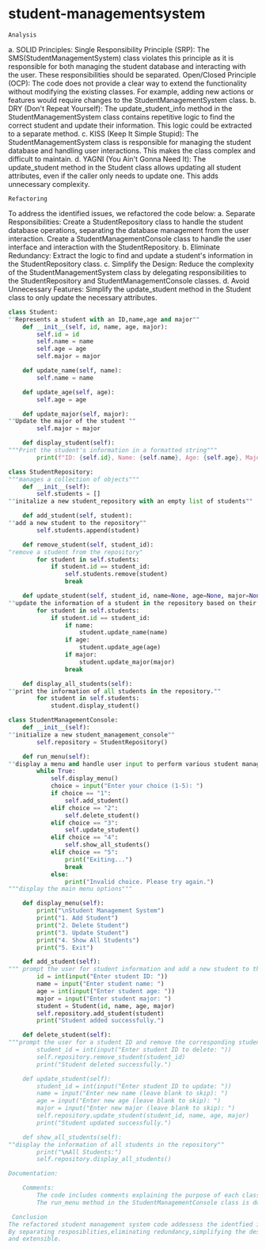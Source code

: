 
# student-managementsystem

    Analysis
a. SOLID Principles:
    Single Responsibility Principle (SRP): The SMS(StudentManagementSystem) class violates this principle as it is responsible for both managing the student database and interacting with the user. These responsibilities should be separated.
    Open/Closed Principle (OCP): The code does not provide a clear way to extend the functionality without modifying the existing classes. For example, adding new actions or features would require changes to the StudentManagementSystem class.
b. DRY (Don't Repeat Yourself):
    The update_student_info method in the StudentManagementSystem class contains repetitive logic to find the correct student and update their information. This logic could be extracted to a separate method.
c. KISS (Keep It Simple Stupid):
    The StudentManagementSystem class is responsible for managing the student database and handling user interactions. This makes the class complex and difficult to maintain.
d. YAGNI (You Ain't Gonna Need It):
    The update_student method in the Student class allows updating all student attributes, even if the caller only needs to update one. This adds unnecessary complexity.
    
    Refactoring
To address the identified issues, we refactored the code below:
a. Separate Responsibilities:
    Create a StudentRepository class to handle the student database operations, separating the database management from the user interaction.
    Create a StudentManagementConsole class to handle the user interface and interaction with the StudentRepository.
b. Eliminate Redundancy:
    Extract the logic to find and update a student's information in the StudentRepository class.
c. Simplify the Design:
    Reduce the complexity of the StudentManagementSystem class by delegating responsibilities to the StudentRepository and StudentManagementConsole classes.
d. Avoid Unnecessary Features:
    Simplify the update_student method in the Student class to only update the necessary attributes.

```python
class Student:
""Represents a student with an ID,name,age and major""
    def __init__(self, id, name, age, major):
        self.id = id
        self.name = name
        self.age = age
        self.major = major

    def update_name(self, name):
        self.name = name

    def update_age(self, age):
        self.age = age

    def update_major(self, major):
""Update the major of the student ""
        self.major = major

    def display_student(self):
"""Print the student's information in a formatted string"""
        print(f"ID: {self.id}, Name: {self.name}, Age: {self.age}, Major: {self.major}")

class StudentRepository:
"""manages a collection of objects"""
    def __init__(self):
        self.students = []
""initalize a new student_repository with an empty list of students""

    def add_student(self, student):
""add a new student to the repository""
        self.students.append(student)

    def remove_student(self, student_id):
"remove a student from the repository"
        for student in self.students:
            if student.id == student_id:
                self.students.remove(student)
                break

    def update_student(self, student_id, name=None, age=None, major=None):
""update the information of a student in the repository based on their ID""
        for student in self.students:
            if student.id == student_id:
                if name:
                    student.update_name(name)
                if age:
                    student.update_age(age)
                if major:
                    student.update_major(major)
                break

    def display_all_students(self):
""print the information of all students in the repository.""
        for student in self.students:
            student.display_student()

class StudentManagementConsole:
    def __init__(self):
""initialize a new student_management_console""
        self.repository = StudentRepository()

    def run_menu(self):
""display a menu and handle user input to perform various student management operation""
        while True:
            self.display_menu()
            choice = input("Enter your choice (1-5): ")
            if choice == "1":
                self.add_student()
            elif choice == "2":
                self.delete_student()
            elif choice == "3":
                self.update_student()
            elif choice == "4":
                self.show_all_students()
            elif choice == "5":
                print("Exiting...")
                break
            else:
                print("Invalid choice. Please try again.")
"""display the main menu options"""

    def display_menu(self):
        print("\nStudent Management System")
        print("1. Add Student")
        print("2. Delete Student")
        print("3. Update Student")
        print("4. Show All Students")
        print("5. Exit")

    def add_student(self):
""" prompt the user for student information and add a new student to the reporsitory"""
        id = int(input("Enter student ID: "))
        name = input("Enter student name: ")
        age = int(input("Enter student age: "))
        major = input("Enter student major: ")
        student = Student(id, name, age, major)
        self.repository.add_student(student)
        print("Student added successfully.")

    def delete_student(self):
"""prompt the user for a student ID and remove the corresponding student from the repository""
        student_id = int(input("Enter student ID to delete: "))
        self.repository.remove_student(student_id)
        print("Student deleted successfully.")

    def update_student(self):
        student_id = int(input("Enter student ID to update: "))
        name = input("Enter new name (leave blank to skip): ")
        age = input("Enter new age (leave blank to skip): ")
        major = input("Enter new major (leave blank to skip): ")
        self.repository.update_student(student_id, name, age, major)
        print("Student updated successfully.")

    def show_all_students(self):
""display the information of all students in the repository""
        print("\nAll Students:")
        self.repository.display_all_students()

Documentation:

    Comments:
        The code includes comments explaining the purpose of each class and method.
        The run_menu method in the StudentManagementConsole class is documented, explaining the flow of the menu system.

 Conclusion
The refactored student management system code addessess the identfied issues and follows best pratices for software design and development
By separating resposiblities,eliminating redundancy,simplifying the design,and avoiding unnecessary features,the code has become more maintainabe
and extensible.
